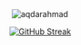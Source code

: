 










<p>&nbsp;<img align="center" src="https://github-readme-stats.vercel.app/api?username=aqdarahmad&show_icons=true&locale=en" alt="aqdarahmad" /></p>

[![GitHub Streak](https://github-readme-streak-stats.herokuapp.com?user=aqdarahmad&theme=default&fire=FF4500&ring=FFD700)](https://git.io/streak-stats)





